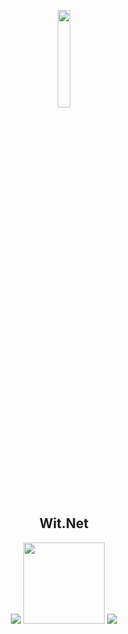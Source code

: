 <p align="center">
    <img src="https://avatars1.githubusercontent.com/u/4723433?s=280&amp;v=4" width="20%" />
    <h2 align="center">Wit.Net</h2>
    <p align="center">
        <a href="https://ci.appveyor.com/project/Yucked/wit.net"><img src="https://ci.appveyor.com/api/projects/status/4waeo1bbaxih3dpy/branch/master"/></a>
  <a href="https://www.buymeacoffee.com/Yucked" target="_blank"><img src="https://www.buymeacoffee.com/assets/img/custom_images/black_img.png" width="130px"></a>
        <a href="https://discord.gg/nzYTzxD"><img src="https://img.shields.io/badge/Invite-GLITCHED-7289DA.svg?longCache=true&amp;style=flat-squarelogo=discord"/></a>                
    </p>
    
    
